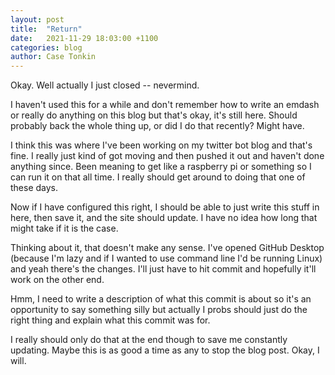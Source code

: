 ```yaml
---
layout: post
title:  "Return"
date:   2021-11-29 18:03:00 +1100
categories: blog
author: Case Tonkin
---
```


Okay. Well actually I just closed -- nevermind.

I haven't used this for a while and don't remember how to write an emdash or really do anything on this blog but that's okay, it's still here. Should probably back the whole thing up, or did I do that recently? Might have.

I think this was where I've been working on my twitter bot blog and that's fine. I really just kind of got moving and then pushed it out and haven't done anything since. Been meaning to get like a raspberry pi or something so I can run it on that all time. I really should get around to doing that one of these days.

Now if I have configured this right, I should be able to just write this stuff in here, then save it, and the site should update. I have no idea how long that might take if it is the case.

Thinking about it, that doesn't make any sense. I've opened GitHub Desktop (because I'm lazy and if I wanted to use command line I'd be running Linux) and yeah there's the changes. I'll just have to hit commit and hopefully it'll work on the other end.

Hmm, I need to write a description of what this commit is about so it's an opportunity to say something silly but actually I probs should just do the right thing and explain what this commit was for.

I really should only do that at the end though to save me constantly updating. Maybe this is as good a time as any to stop the blog post. Okay, I will.
